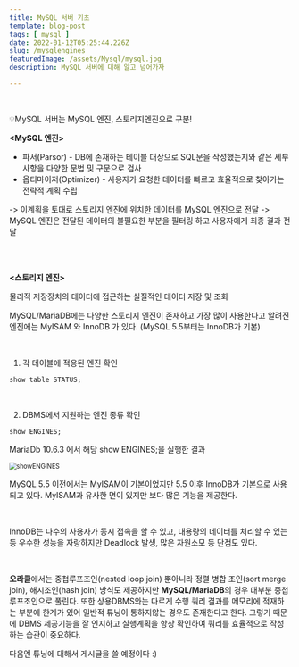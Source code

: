```yaml
---
title: MySQL 서버 기초
template: blog-post
tags: [ mysql ]
date: 2022-01-12T05:25:44.226Z
slug: /mysqlengines
featuredImage: /assets/Mysql/mysql.jpg
description: MySQL 서버에 대해 알고 넘어가자

---
```


</br>

💡MySQL 서버는 MySQL 엔진, 스토리지엔진으로 구분!

**<MySQL 엔진>**

- 파서(Parsor) -  DB에 존재하는 테이블 대상으로 SQL문을 작성했는지와 같은 세부사항을 다양한 문법 및 구문으로 검사
- 옵티마이저(Optimizer) -  사용자가 요청한 데이터를 빠르고 효율적으로 찾아가는 전략적 계획 수립 

-> 이계획을 토대로 스토리지 엔진에 위치한 데이터를 MySQL 엔진으로 전달
-> MySQL 엔진은 전달된 데이터의 불필요한 부분을 필터링 하고 사용자에게 최종 결과 전달

</br>

</br>

**<스토리지 엔진>**

물리적 저장장치의 데이터에 접근하는 실질적인 데이터 저장 및 조회 

MySQL/MariaDB에는 다양한 스토리지 엔진이 존재하고 가장 많이 사용한다고 알려진 엔진에는 MyISAM 와 InnoDB 가 있다.  (MySQL 5.5부터는 InnoDB가 기본)

</br>

1. 각 테이블에 적용된 엔진 확인

```mysql
show table STATUS;
```

</br>

2. DBMS에서 지원하는 엔진 종류 확인

```mysql
show ENGINES;
```

MariaDb 10.6.3 에서 해당 show ENGINES;을 실행한 결과

<img src="C:\Users\hyunjung\Desktop\현정\showENGINES.JPG" alt="showENGINES" style="zoom:80%;" />



</br>

MySQL 5.5 이전에서는 MyISAM이 기본이었지만 5.5 이후 InnoDB가 기본으로 사용되고 있다.  MyISAM과 유사한 면이 있지만 보다 많은 기능을 제공한다.

</br>

InnoDB는 다수의 사용자가 동시 접속을 할 수 있고, 대용량의 데이터를 처리할 수 있는 등 우수한 성능을 자랑하지만 Deadlock 발생, 많은 자원소모 등 단점도 있다.

</br>

**오라클**에서는 중첩루프조인(nested loop join) 뿐아니라 정렬 병합 조인(sort merge join), 해시조인(hash join) 방식도 제공하지만 **MySQL/MariaDB**의 경우 대부분 중첩루프조인으로 풀린다. 또한 상용DBMS와는 다르게 수행 쿼리 결과를 메모리에 적재하는 부분에 한계가 있어 일반적 튜닝이 통하지않는 경우도 존재한다고 한다.
그렇기 때문에 DBMS 제공기능을 잘 인지하고 실행계획을 항상 확인하여 쿼리를 효율적으로 작성하는 습관이 중요하다.

다음엔 튜닝에 대해서 게시글을 쓸 예정이다 :)
